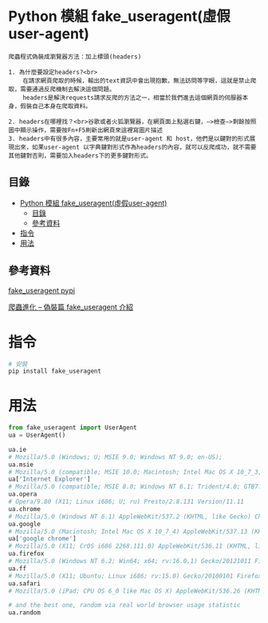 # Python 模組 fake_useragent(虛假user-agent)

```
爬蟲程式偽裝成瀏覽器方法：加上標頭(headers)

1. 為什麼要設定headers?<br>
	在請求網頁爬取的時候，輸出的text資訊中會出現抱歉，無法訪問等字眼，這就是禁止爬取，需要通過反爬機制去解決這個問題。
	headers是解決requests請求反爬的方法之一，相當於我們進去這個網頁的伺服器本身，假裝自己本身在爬取資料。

2. headers在哪裡找？<br>谷歌或者火狐瀏覽器，在網頁面上點選右鍵，–>檢查–>剩餘按照圖中顯示操作，需要按Fn+F5刷新出網頁來這裡寫圖片描述
3. headers中有很多內容，主要常用的就是user-agent 和 host，他們是以鍵對的形式展現出來，如果user-agent 以字典鍵對形式作為headers的內容，就可以反爬成功，就不需要其他鍵對否則，需要加入headers下的更多鍵對形式。

```

## 目錄

- [Python 模組 fake_useragent(虛假user-agent)](#python-模組-fake_useragent虛假user-agent)
	- [目錄](#目錄)
	- [參考資料](#參考資料)
- [指令](#指令)
- [用法](#用法)

## 參考資料

[fake_useragent pypi](https://pypi.org/project/fake_useragent/)

[爬蟲進化 – 偽裝篇 fake_useragent 介紹](https://weikaiwei.com/python/python-crawler-fake-useragent/)


# 指令

```bash
# 安裝
pip install fake_useragent
```

# 用法

```Python
from fake_useragent import UserAgent
ua = UserAgent()

ua.ie
# Mozilla/5.0 (Windows; U; MSIE 9.0; Windows NT 9.0; en-US);
ua.msie
# Mozilla/5.0 (compatible; MSIE 10.0; Macintosh; Intel Mac OS X 10_7_3; Trident/6.0)'
ua['Internet Explorer']
# Mozilla/5.0 (compatible; MSIE 8.0; Windows NT 6.1; Trident/4.0; GTB7.4; InfoPath.2; SV1; .NET CLR 3.3.69573; WOW64; en-US)
ua.opera
# Opera/9.80 (X11; Linux i686; U; ru) Presto/2.8.131 Version/11.11
ua.chrome
# Mozilla/5.0 (Windows NT 6.1) AppleWebKit/537.2 (KHTML, like Gecko) Chrome/22.0.1216.0 Safari/537.2'
ua.google
# Mozilla/5.0 (Macintosh; Intel Mac OS X 10_7_4) AppleWebKit/537.13 (KHTML, like Gecko) Chrome/24.0.1290.1 Safari/537.13
ua['google chrome']
# Mozilla/5.0 (X11; CrOS i686 2268.111.0) AppleWebKit/536.11 (KHTML, like Gecko) Chrome/20.0.1132.57 Safari/536.11
ua.firefox
# Mozilla/5.0 (Windows NT 6.2; Win64; x64; rv:16.0.1) Gecko/20121011 Firefox/16.0.1
ua.ff
# Mozilla/5.0 (X11; Ubuntu; Linux i686; rv:15.0) Gecko/20100101 Firefox/15.0.1
ua.safari
# Mozilla/5.0 (iPad; CPU OS 6_0 like Mac OS X) AppleWebKit/536.26 (KHTML, like Gecko) Version/6.0 Mobile/10A5355d Safari/8536.25

# and the best one, random via real world browser usage statistic
ua.random
```
